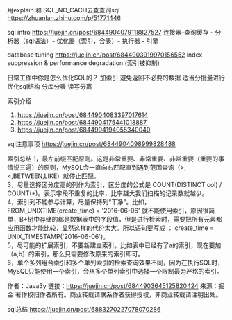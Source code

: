 用explain 和 SQL_NO_CACH去查查询sql  
https://zhuanlan.zhihu.com/p/51771446

sql intro
https://juejin.cn/post/6844904079118827527
连接器-查询缓存 - 分析器（sql语法）- 优化器（索引，合表）- 执行器 - 引擎

database tuning
https://juejin.cn/post/6844903919970156552
index suppression & performance degradation (索引被抑制)

日常工作中你是怎么优化SQL的？
加索引
避免返回不必要的数据
适当分批量进行
优化sql结构
分库分表
读写分离

索引介绍
1. https://juejin.cn/post/6844904083397017614
2. https://juejin.cn/post/6844904175441018887
3. https://juejin.cn/post/6844904194055340040

sql注意事项
https://juejin.cn/post/6844904098999828488

索引总结
1，最左前缀匹配原则。这是非常重要、非常重要、非常重要（重要的事情说三遍）的原则，MySQL会一直向右匹配直到遇到范围查询（>,<,BETWEEN,LIKE）就停止匹配。  
3，尽量选择区分度高的列作为索引，区分度的公式是 COUNT(DISTINCT col) / COUNT(*)。表示字段不重复的比率，比率越大我们扫描的记录数就越少。  
4，索引列不能参与计算，尽量保持列“干净”。比如，FROM_UNIXTIME(create_time) = '2016-06-06' 就不能使用索引，原因很简单，B+树中存储的都是数据表中的字段值，但是进行检索时，需要把所有元素都应用函数才能比较，显然这样的代价太大。所以语句要写成 ： create_time = UNIX_TIMESTAMP('2016-06-06')。  
5，尽可能的扩展索引，不要新建立索引。比如表中已经有了a的索引，现在要加（a,b）的索引，那么只需要修改原来的索引即可。  
6，单个多列组合索引和多个单列索引的检索查询效果不同，因为在执行SQL时，MySQL只能使用一个索引，会从多个单列索引中选择一个限制最为严格的索引。  

作者：Java3y
链接：https://juejin.cn/post/6844903645125820424
来源：掘金
著作权归作者所有。商业转载请联系作者获得授权，非商业转载请注明出处。

sql总结
https://juejin.cn/post/6883270227078070286

